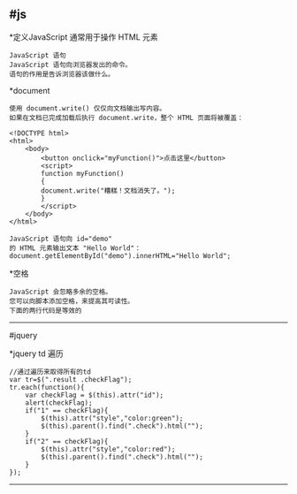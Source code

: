 #js
-------------------------------------------------------------------------------------------------------  
*定义JavaScript 通常用于操作 HTML 元素   

	JavaScript 语句  
	JavaScript 语句向浏览器发出的命令。  
	语句的作用是告诉浏览器该做什么。  
*document	

	使用 document.write() 仅仅向文档输出写内容。
	如果在文档已完成加载后执行 document.write，整个 HTML 页面将被覆盖：

	<!DOCTYPE html>
	<html>
		<body>
			<button onclick="myFunction()">点击这里</button>
			<script>
			function myFunction()
			{
			document.write("糟糕！文档消失了。");
			}
			</script>
		</body>
	</html>

	JavaScript 语句向 id="demo" 
	的 HTML 元素输出文本 "Hello World"：
	document.getElementById("demo").innerHTML="Hello World";

*空格    

	JavaScript 会忽略多余的空格。
	您可以向脚本添加空格，来提高其可读性。
	下面的两行代码是等效的

------------------------------------------------------------------------------------------------------------
#jquery

*jquery td 遍历

	//通过遍历来取得所有的td
	var tr=$(".result .checkFlag");
	tr.each(function(){
		var checkFlag = $(this).attr("id");
		alert(checkFlag);
		if("1" == checkFlag){
			$(this).attr("style","color:green");
			$(this).parent().find(".check").html("");
		} 
		if("2" == checkFlag){
			$(this).attr("style","color:red");
			$(this).parent().find(".check").html("");
		} 
	});

---------------------------------------------------------------------------------------------------------------